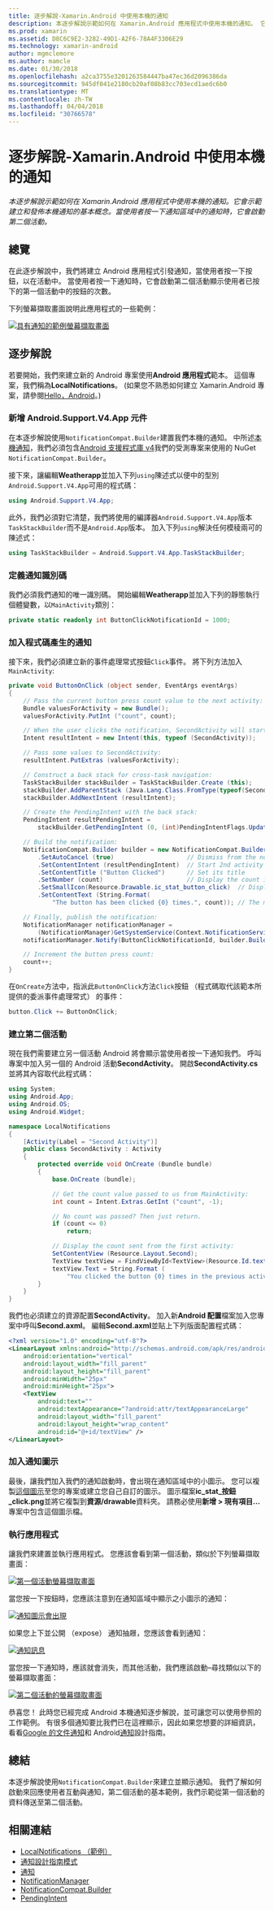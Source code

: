 ```yaml
---
title: 逐步解說-Xamarin.Android 中使用本機的通知
description: 本逐步解說示範如何在 Xamarin.Android 應用程式中使用本機的通知。 它會示範建立和發佈本機通知的基本概念。 當使用者按一下通知區域中的通知時，它會啟動第二個活動。
ms.prod: xamarin
ms.assetid: D8C6C9E2-3282-49D1-A2F6-78A4F3306E29
ms.technology: xamarin-android
author: mgmclemore
ms.author: mamcle
ms.date: 01/30/2018
ms.openlocfilehash: a2ca3755e3201263584447ba47ec36d2096386da
ms.sourcegitcommit: 945df041e2180cb20af08b83cc703ecd1aedc6b0
ms.translationtype: MT
ms.contentlocale: zh-TW
ms.lasthandoff: 04/04/2018
ms.locfileid: "30766578"
---
```

# <a name="walkthrough---using-local-notifications-in-xamarinandroid"></a>逐步解說-Xamarin.Android 中使用本機的通知

_本逐步解說示範如何在 Xamarin.Android 應用程式中使用本機的通知。它會示範建立和發佈本機通知的基本概念。當使用者按一下通知區域中的通知時，它會啟動第二個活動。_


## <a name="overview"></a>總覽

在此逐步解說中，我們將建立 Android 應用程式引發通知，當使用者按一下按鈕，以在活動中。 當使用者按一下通知時，它會啟動第二個活動顯示使用者已按下的第一個活動中的按鈕的次數。

下列螢幕擷取畫面說明此應用程式的一些範例：

[![具有通知的範例螢幕擷取畫面](local-notifications-walkthrough-images/1-overview-sml.png)](local-notifications-walkthrough-images/1-overview.png#lightbox)



## <a name="walkthrough"></a>逐步解說

若要開始，我們來建立新的 Android 專案使用**Android 應用程式**範本。 這個專案，我們稱為**LocalNotifications**。 (如果您不熟悉如何建立 Xamarin.Android 專案，請參閱[Hello，Android](~/android/get-started/hello-android/hello-android-quickstart.md)。)


### <a name="add-the-androidsupportv4app-component"></a>新增 Android.Support.V4.App 元件

在本逐步解說使用`NotificationCompat.Builder`建置我們本機的通知。 中所述[本機通知](~/android/app-fundamentals/notifications/local-notifications.md)，我們必須包含[Android 支援程式庫 v4](https://www.nuget.org/packages/Xamarin.Android.Support.v4/)我們的受測專案来使用的 NuGet `NotificationCompat.Builder`。

接下來，讓編輯**Weatherapp**並加入下列`using`陳述式以便中的型別`Android.Support.V4.App`可用的程式碼：

```csharp
using Android.Support.V4.App;
```

此外，我們必須對它清楚，我們將使用的編譯器`Android.Support.V4.App`版本`TaskStackBuilder`而不是`Android.App`版本。 加入下列`using`解決任何模稜兩可的陳述式：

```csharp
using TaskStackBuilder = Android.Support.V4.App.TaskStackBuilder;
```


### <a name="define-the-notification-id"></a>定義通知識別碼

我們必須我們通知的唯一識別碼。 開始編輯**Weatherapp**並加入下列的靜態執行個體變數，以`MainActivity`類別：

```csharp
private static readonly int ButtonClickNotificationId = 1000;
```


### <a name="add-code-to-generate-the-notification"></a>加入程式碼產生的通知

接下來，我們必須建立新的事件處理常式按鈕`Click`事件。 將下列方法加入`MainActivity`:

```csharp
private void ButtonOnClick (object sender, EventArgs eventArgs)
{
    // Pass the current button press count value to the next activity:
    Bundle valuesForActivity = new Bundle();
    valuesForActivity.PutInt ("count", count);

    // When the user clicks the notification, SecondActivity will start up.
    Intent resultIntent = new Intent(this, typeof (SecondActivity));

    // Pass some values to SecondActivity:
    resultIntent.PutExtras (valuesForActivity);

    // Construct a back stack for cross-task navigation:
    TaskStackBuilder stackBuilder = TaskStackBuilder.Create (this);
    stackBuilder.AddParentStack (Java.Lang.Class.FromType(typeof(SecondActivity)));
    stackBuilder.AddNextIntent (resultIntent);

    // Create the PendingIntent with the back stack:            
    PendingIntent resultPendingIntent =
        stackBuilder.GetPendingIntent (0, (int)PendingIntentFlags.UpdateCurrent);

    // Build the notification:
    NotificationCompat.Builder builder = new NotificationCompat.Builder (this)
        .SetAutoCancel (true)                    // Dismiss from the notif. area when clicked
        .SetContentIntent (resultPendingIntent)  // Start 2nd activity when the intent is clicked.
        .SetContentTitle ("Button Clicked")      // Set its title
        .SetNumber (count)                       // Display the count in the Content Info
        .SetSmallIcon(Resource.Drawable.ic_stat_button_click)  // Display this icon
        .SetContentText (String.Format(
            "The button has been clicked {0} times.", count)); // The message to display.

    // Finally, publish the notification:
    NotificationManager notificationManager =
        (NotificationManager)GetSystemService(Context.NotificationService);
    notificationManager.Notify(ButtonClickNotificationId, builder.Build());

    // Increment the button press count:
    count++;
}
```

在`OnCreate`方法中，指派此`ButtonOnClick`方法`Click`按鈕 （程式碼取代該範本所提供的委派事件處理常式） 的事件：

```csharp
button.Click += ButtonOnClick;
```


### <a name="create-a-second-activity"></a>建立第二個活動

現在我們需要建立另一個活動 Android 將會顯示當使用者按一下通知我們。 呼叫專案中加入另一個的 Android 活動**SecondActivity**。 開啟**SecondActivity.cs**並將其內容取代此程式碼：

```csharp
using System;
using Android.App;
using Android.OS;
using Android.Widget;

namespace LocalNotifications
{
    [Activity(Label = "Second Activity")]
    public class SecondActivity : Activity
    {
        protected override void OnCreate (Bundle bundle)
        {
            base.OnCreate (bundle);

            // Get the count value passed to us from MainActivity:
            int count = Intent.Extras.GetInt ("count", -1);

            // No count was passed? Then just return.
            if (count <= 0)
                return;

            // Display the count sent from the first activity:
            SetContentView (Resource.Layout.Second);
            TextView textView = FindViewById<TextView>(Resource.Id.textView);
            textView.Text = String.Format (
                "You clicked the button {0} times in the previous activity.", count);
        }
    }
}
```

我們也必須建立的資源配置**SecondActivity**。 加入新**Android 配置**檔案加入您專案中呼叫**Second.axml**。 編輯**Second.axml**並貼上下列版面配置程式碼：

```xml
<?xml version="1.0" encoding="utf-8"?>
<LinearLayout xmlns:android="http://schemas.android.com/apk/res/android"
    android:orientation="vertical"
    android:layout_width="fill_parent"
    android:layout_height="fill_parent"
    android:minWidth="25px"
    android:minHeight="25px">
    <TextView
        android:text=""
        android:textAppearance="?android:attr/textAppearanceLarge"
        android:layout_width="fill_parent"
        android:layout_height="wrap_content"
        android:id="@+id/textView" />
</LinearLayout>
```


### <a name="add-a-notification-icon"></a>加入通知圖示

最後，讓我們加入我們的通知啟動時，會出現在通知區域中的小圖示。 您可以複製[這個圖示](local-notifications-walkthrough-images/ic-stat-button-click.png)至您的專案或建立您自己自訂的圖示。 圖示檔案**ic\_stat\_按鈕\_click.png**並將它複製到**資源/drawable**資料夾。 請務必使用**新增 > 現有項目...** 專案中包含這個圖示檔。


### <a name="run-the-application"></a>執行應用程式

讓我們來建置並執行應用程式。 您應該會看到第一個活動，類似於下列螢幕擷取畫面：

[![第一個活動螢幕擷取畫面](local-notifications-walkthrough-images/2-start-screen-sml.png)](local-notifications-walkthrough-images/2-start-screen.png#lightbox)

當您按一下按鈕時，您應該注意到在通知區域中顯示之小圖示的通知：

[![通知圖示會出現](local-notifications-walkthrough-images/3-notification-icon-sml.png)](local-notifications-walkthrough-images/3-notification-icon.png#lightbox)

如果您上下並公開 （expose） 通知抽屜，您應該會看到通知：

[![通知訊息](local-notifications-walkthrough-images/4-notifications-sml.png)](local-notifications-walkthrough-images/4-notifications.png#lightbox)

當您按一下通知時，應該就會消失，而其他活動，我們應該啟動&ndash;尋找類似以下的螢幕擷取畫面：

[![第二個活動的螢幕擷取畫面](local-notifications-walkthrough-images/5-second-activity-sml.png)](local-notifications-walkthrough-images/5-second-activity.png#lightbox)

恭喜您！ 此時您已經完成 Android 本機通知逐步解說，並可讓您可以使用參照的工作範例。 有很多個通知要比我們已在這裡顯示，因此如果您想要的詳細資訊，看看[Google 的文件通知](http://developer.android.com/guide/topics/ui/notifiers/notifications.html)和 Android[通知](http://developer.android.com/design/patterns/notifications.html)設計指南。



## <a name="summary"></a>總結

本逐步解說使用`NotificationCompat.Builder`來建立並顯示通知。 我們了解如何啟動來回應使用者互動與通知，第二個活動的基本範例，我們示範從第一個活動的資料傳送至第二個活動。


## <a name="related-links"></a>相關連結

- [LocalNotifications （範例）](https://developer.xamarin.com/samples/monodroid/LocalNotifications/)
- [通知設計指南模式](http://developer.android.com/design/patterns/notifications.html)
- [通知](https://developer.xamarin.com/api/type/Android.App.Notification/)
- [NotificationManager](https://developer.xamarin.com/api/type/Android.App.NotificationManager/)
- [NotificationCompat.Builder](https://developer.android.com/reference/android/support/v4/app/NotificationCompat.Builder.html)
- [PendingIntent](https://developer.xamarin.com/api/type/Android.App.PendingIntent/)
